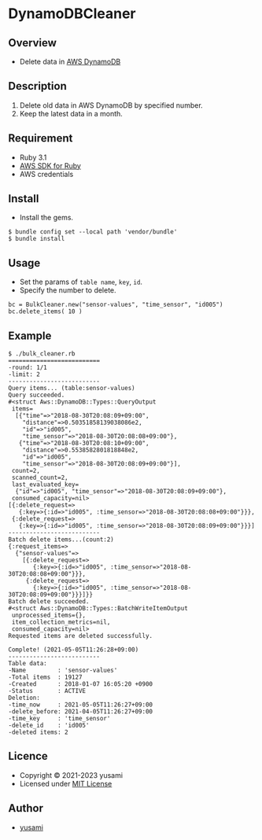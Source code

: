 # DynamoDBCleaner

## Overview

* Delete data in [AWS DynamoDB](https://aws.amazon.com/jp/dynamodb/)

## Description

1. Delete old data in AWS DynamoDB by specified number.
2. Keep the latest data in a month.

## Requirement

* Ruby 3.1
* [AWS SDK for Ruby](https://aws.amazon.com/jp/sdk-for-ruby/)
* AWS credentials

## Install

- Install the gems.

```
$ bundle config set --local path 'vendor/bundle'
$ bundle install  
```

## Usage

* Set the params of `table name`, `key`, `id`.
* Specify the number to delete.

~~~
bc = BulkCleaner.new("sensor-values", "time_sensor", "id005")
bc.delete_items( 10 )
~~~

## Example

~~~
$ ./bulk_cleaner.rb 
==========================
-round: 1/1
-limit: 2
--------------------------
Query items... (table:sensor-values)
Query succeeded.
#<struct Aws::DynamoDB::Types::QueryOutput
 items=
  [{"time"=>"2018-08-30T20:08:09+09:00",
    "distance"=>0.50351858139038086e2,
    "id"=>"id005",
    "time_sensor"=>"2018-08-30T20:08:08+09:00"},
   {"time"=>"2018-08-30T20:08:10+09:00",
    "distance"=>0.5538582801818848e2,
    "id"=>"id005",
    "time_sensor"=>"2018-08-30T20:08:09+09:00"}],
 count=2,
 scanned_count=2,
 last_evaluated_key=
  {"id"=>"id005", "time_sensor"=>"2018-08-30T20:08:09+09:00"},
 consumed_capacity=nil>
[{:delete_request=>
   {:key=>{:id=>"id005", :time_sensor=>"2018-08-30T20:08:08+09:00"}}},
 {:delete_request=>
   {:key=>{:id=>"id005", :time_sensor=>"2018-08-30T20:08:09+09:00"}}}]
--------------------------
Batch delete items...(count:2)
{:request_items=>
  {"sensor-values"=>
    [{:delete_request=>
       {:key=>{:id=>"id005", :time_sensor=>"2018-08-30T20:08:08+09:00"}}},
     {:delete_request=>
       {:key=>{:id=>"id005", :time_sensor=>"2018-08-30T20:08:09+09:00"}}}]}}
Batch delete succeeded.
#<struct Aws::DynamoDB::Types::BatchWriteItemOutput
 unprocessed_items={},
 item_collection_metrics=nil,
 consumed_capacity=nil>
Requested items are deleted successfully.

Complete! (2021-05-05T11:26:28+09:00)
--------------------------
Table data:
-Name         : 'sensor-values'
-Total items  : 19127
-Created      : 2018-01-07 16:05:20 +0900
-Status       : ACTIVE
Deletion:
-time_now     : 2021-05-05T11:26:27+09:00
-delete_before: 2021-04-05T11:26:27+09:00
-time_key     : 'time_sensor'
-delete_id    : 'id005'
-deleted items: 2
~~~

## Licence

* Copyright &copy; 2021-2023 yusami
* Licensed under [MIT License](https://opensource.org/licenses/mit-license.php)

## Author

* [yusami](https://github.com/yusami)
